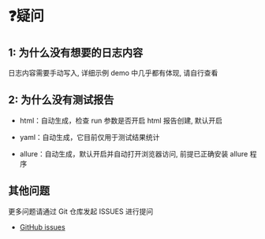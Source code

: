 # ❓疑问

## 1: 为什么没有想要的日志内容

日志内容需要手动写入, 详细示例 demo 中几乎都有体现, 请自行查看

## 2: 为什么没有测试报告

- html：自动生成，检查 run 参数是否开启 html 报告创建, 默认开启

- yaml：自动生成，它目前仅用于测试结果统计

- allure：自动生成，默认开启并自动打开浏览器访问, 前提已正确安装 allure 程序

## 其他问题

更多问题请通过 Git 仓库发起 ISSUES 进行提问

- [GitHub issues](https://github.com/wu-clan/httpfpt/issues)
